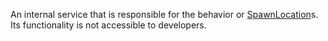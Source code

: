 An internal service that is responsible for the behavior or [SpawnLocation](https://create.roblox.com/docs/reference/engine/classes/SpawnLocation)s.
Its functionality is not accessible to developers.